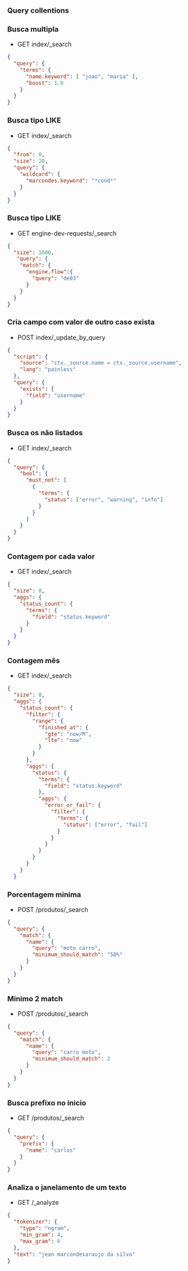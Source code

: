 ### Query collentions

### Busca multipla
- GET index/_search
```json
{
  "query": {
    "terms": {
      "name.keyword": [ "joao", "maria" ],
      "boost": 1.0
    }
  }
}
```

### Busca tipo LIKE
- GET index/_search
```json
{
  "from": 0, 
  "size": 20, 
  "query": {
    "wildcard": {
      "marcondes.keyword": "*cond*"
    }
  }
}
```

### Busca tipo LIKE 
- GET engine-dev-requests/_search
```json
{
  "size": 1000,
   "query": {
    "match": {
      "engine.flow":{
        "query": "de03"
      }
    }
  }
}
```

### Cria campo com valor de outro caso exista
- POST index/_update_by_query
```json
{
  "script": {
    "source": "ctx._source.name = ctx._source.username",
    "lang": "painless"
  },
  "query": {
    "exists": {
      "field": "username"
    }
  }
}
```

### Busca os não listados
- GET index/_search
```json
{
  "query": {
    "bool": {
      "must_not": [
        {
          "terms": {
            "status": ["error", "warning", "info"]
          }
        }
      ]
    }
  }
}
```

### Contagem por cada valor
- GET index/_search
```json
{
  "size": 0,
  "aggs": {
    "status_count": {
      "terms": {
        "field": "status.keyword"
      }
    }
  }
}
```

### Contagem mês
- GET index/_search
```json
{
  "size": 0,
  "aggs": {
    "status_count": {
      "filter": {
        "range": {
          "finished_at": {
            "gte": "now/M",
            "lte": "now"
          }
        }
      },
      "aggs": {
        "status": {
          "terms": {
            "field": "status.keyword"
          },
          "aggs": {
            "error_or_fail": {
              "filter": {
                "terms": {
                  "status": ["error", "fail"]
                }
              }
            }
          }
        }
      }
    }
  }
```

### Porcentagem minima
- POST /produtos/_search
```json
{
  "query": {
    "match": {
      "name": {
        "query": "moto carro",
        "minimum_should_match": "50%"
      }
    }
  }
}
```

### Minimo 2 match
- POST /produtos/_search
```json
{
  "query": {
    "match": {
      "name": {
        "query": "carro moto",
        "minimum_should_match": 2
      }
    }
  }
}
```

### Busca prefixo no inicio
- GET /produtos/_search
```json
{
  "query": {
    "prefix": {
      "name": "carlos"
    }
  }
}
```

### Analiza o janelamento de um texto
- GET /_analyze
```json
{
  "tokenizer": {
    "type": "ngram",
    "min_gram": 4,
    "max_gram": 6
  },
  "text": "jean marcondesaraujo da silva"
}
```
